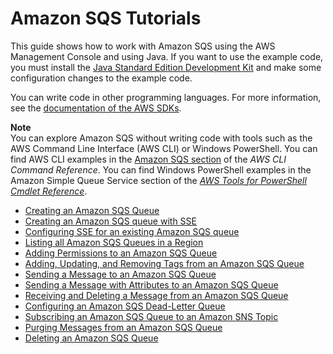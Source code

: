 # Amazon SQS Tutorials<a name="sqs-tutorials"></a>

This guide shows how to work with Amazon SQS using the AWS Management Console and using Java\. If you want to use the example code, you must install the [Java Standard Edition Development Kit](http://www.oracle.com/technetwork/java/javase/downloads/) and make some configuration changes to the example code\.

You can write code in other programming languages\. For more information, see the [documentation of the AWS SDKs](https://aws.amazon.com//tools/#sdk)\.

**Note**  
You can explore Amazon SQS without writing code with tools such as the AWS Command Line Interface \(AWS CLI\) or Windows PowerShell\. You can find AWS CLI examples in the [Amazon SQS section](http://docs.aws.amazon.com/cli/latest/reference/sqs/index.html) of the *AWS CLI Command Reference*\. You can find Windows PowerShell examples in the Amazon Simple Queue Service section of the *[AWS Tools for PowerShell Cmdlet Reference](http://docs.aws.amazon.com/powershell/latest/reference/)*\.


+ [Creating an Amazon SQS Queue](sqs-create-queue.md)
+ [Creating an Amazon SQS queue with SSE](sqs-create-queue-sse.md)
+ [Configuring SSE for an existing Amazon SQS queue](sqs-configure-sse-existing-queue.md)
+ [Listing all Amazon SQS Queues in a Region](sqs-list-all-queues.md)
+ [Adding Permissions to an Amazon SQS Queue](sqs-add-permissions.md)
+ [Adding, Updating, and Removing Tags from an Amazon SQS Queue](sqs-add-update-remove-tag-queue.md)
+ [Sending a Message to an Amazon SQS Queue](sqs-send-message.md)
+ [Sending a Message with Attributes to an Amazon SQS Queue](sqs-send-message-with-attributes.md)
+ [Receiving and Deleting a Message from an Amazon SQS Queue](sqs-receive-delete-message.md)
+ [Configuring an Amazon SQS Dead-Letter Queue](sqs-configure-dead-letter-queue.md)
+ [Subscribing an Amazon SQS Queue to an Amazon SNS Topic](sqs-subscribe-queue-sns-topic.md)
+ [Purging Messages from an Amazon SQS Queue](sqs-purge-queue.md)
+ [Deleting an Amazon SQS Queue](sqs-delete-queue.md)